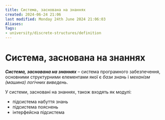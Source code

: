```yaml
---
title: Система, заснована на знаннях
created: 2024-06-24 21:06
last modified: Monday 24th June 2024 21:06:03
Aliases:
Tags:
- university/discrete-structures/definition
---
```

# Система, заснована на знаннях

**_Система, заснована на знаннях_** – система програмного забезпечення, основними структурними елементами якої є _бази знань_ і _механізм (машина) логічних виведень_. 

У системи, засновані на знаннях, також входять як модулі: 
- підсистема набуття знань
- підсистема пояснень
- інтерфейсна підсистема